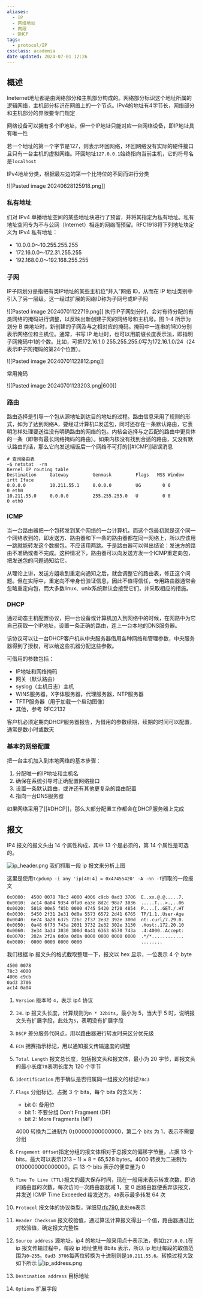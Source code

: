 ```yaml
---
aliases:
  - IP
  - 网络地址
  - 网段
  - DHCP
tags:
  - protocol/IP
cssclass: academia
date updated: 2024-07-01 12:26
---
```


## 概述

Ineternet地址都是由网络部分和主机部分构成的。网络部分标识这个地址所属的逻辑网络，主机部分标识在网络上的一个节点。IPv4的地址有4字节长，网络部分和主机部分的界限要专门规定

网络设备可以拥有多个IP地址，但一个IP地址只能对应一台网络设备，即IP地址具有唯一性

若一个地址的第一个字节是127，则表示环回网络，环回网络没有实际的硬件接口且只有一台主机的虚拟网络。环回地址`127.0.0.1`始终指向当前主机，它的符号名是`localhost`

IPv4地址分类，根据最左边的第一个比特位的不同而进行分类

![[Pasted image 20240628125918.png]]

### 私有地址

们对 IPv4 单播地址空间的某些地址块进行了预留，并将其指定为私有地址。私有地址空间专为不与公网（Internet）相连的网络而预留。RFC1918将下列地址块定义为 IPv4 私有地址：

- 10.0.0.0～10.255.255.255
- 172.16.0.0～172.31.255.255
- 192.168.0.0～192.168.255.255

### 子网

IP子网划分是指把有类IP地址的某些主机位“并入”网络 ID，从而在 IP 地址类别中引入了另一层级。这一经过扩展的网络ID称为子网号或IP子网


![[Pasted image 20240701122719.png]]
执行IP子网划分时，会对有待分配的有类网络的掩码进行调整，以反映出新创建子网的网络号和主机号。图 1-4 所示为划分 B 类地址时，新创建的子网及与之相对应的掩码。掩码中一连串的1和0分别表示网络位和主机位。通常，书写 IP 地址时，也可以用前缀长度表示法，即指明子网掩码中1的个数。比如，可把172.16.1.0 255.255.255.0写为172.16.1.0/24（24表示IP子网掩码的第24个位置）。

![[Pasted image 20240701122812.png]]

常用掩码

![[Pasted image 20240701123203.png|600]]

### 路由

路由选择是引导一个包从源地址到达目的地址的过程。路由信息采用了规则的形式，如为了达到网络A，要经过计算机C发送包，同时还存在一条默认路由，它表明怎样处理要送往没有明确路由的网络的包。内核会选择与之匹配的路由中更具体的一条（即带有最长网络掩码的路由）。如果内核没有找到合适的路由，又没有默认路由的话，那么它向发送端饭后一个网络不可打的[[#ICMP]]错误消息

```shell
# 查询路由表
~$ netstat  -rn
Kernel IP routing table
Destination     Gateway         Genmask         Flags   MSS Window  irtt Iface
0.0.0.0         10.211.55.1     0.0.0.0         UG        0 0          0 eth0
10.211.55.0     0.0.0.0         255.255.255.0   U         0 0          0 eth0
```

### ICMP

当一台路由器把一个包转发到某个网络的一台计算机，而这个包最初就是这个同一个网络收到的，即发送方、路由器和下一条的路由器都在同一网络上，所以应该用一跳就能转发这个数据包，不应该用两跳。于是路由器可以得出结论：发送方的路由不准确或者不完成。这种情况下，路由器可以向发送方发一个ICMP重定向包，把发送包的问题通知给它。

从理论上讲，发送方姐收到重定向通知之后，就会调整它的路由表，修正这个问题。但在实际中，重定向不带身份验证信息，因此不值得信任，专用路由器通常会忽略重定向包，而大多数linux、unix系统默认会接受它们，并采取相应的措施。

### DHCP

通过动态主机配置协议，把一台设备或计算机加入到网络中的时候，在网路中为它自己获取一个IP地址，设置一条正确的路由，连上一台本地的DNS服务器。

该协议可以让一台DHCP客户机从中央服务器借用各种网络和管理参数，中央服务器得到了授权，可以给这些机器分配这些参数。

可借用的参数包括：
- IP地址和网络掩码
- 网关（默认路由）
- syslog（主机日志）主机
- WINS服务器，X字体服务器，代理服务器，NTP服务器
- TFTP服务器（用于加载一个启动图像）
- 其他，参考 RFC2132

客户机必须定期向DHCP服务器报告，为借用的参数续期，续期的时间可以配置，通常是数小时或数天

### 基本的网络配置

把一台主机加入到本地网络的基本步骤：
1. 分配唯一的IP地址和主机名
2. 确保在系统引导时正确配置网络接口
3. 设置一条默认路由，或许还有其他更复杂的路由配置
4. 指向一台DNS服务器

如果网络采用了[[#DHCP]]，那么大部分配置工作都会在DHCP服务器上完成


## 报文

IP4 报文的报文头由 14 个属性构成，其中 13 个是必须的，第 14 个属性是可选的。

![ip_header.png](ip_header.png)
我们抓取一段 ip 报文来分析上图

这里是使用`tcpdump -i any 'ip[40:4] = 0x47455420' -A -nn -f`抓取的一段报文

```txt
0x0000:  4500 0078 78c3 4000 4006 c9cb 0ad3 3706  E..xx.@.@.....7.
0x0010:  ac14 0a04 9354 0fa0 ea3e 8d2c 98a7 3036  .....T...>.,..06
0x0020:  5018 00e5 f85b 0000 4745 5420 2f20 4854  P....[..GET./.HT
0x0030:  5450 2f31 2e31 0d0a 5573 6572 2d41 6765  TP/1.1..User-Age
0x0040:  6e74 3a20 6375 726c 2f37 2e32 392e 300d  nt:.curl/7.29.0.
0x0050:  0a48 6f73 743a 2031 3732 2e32 302e 3130  .Host:.172.20.10
0x0060:  2e34 3a34 3030 300d 0a41 6363 6570 743a  .4:4000..Accept:
0x0070:  202a 2f2a 0d0a 0d0a 0000 0000 0000 0000  .*/*............
0x0080:  0000 0000 0000 0000                      ........
```

我们根据 ip 报文头的格式截取整理一下，报文以 hex 显示，一位表示 4 个 byte

```txt
4500 0078
78c3 4000
4006 c9cb
0ad3 3706
ac14 0a04
```

1. `Version` 版本号 `4`，表示 ip4 协议

2. `IHL` ip 报文头长度，计算规则为`n * 32bits`，最小为 5，当大于 5 时，说明报文头有扩展字段，此处为`5`，表明没有扩展字段

3. `DSCP` 差分服务代码点，用以路由器进行转发时来区分优先级

4. `ECN` 拥赛指示标记，用以通知报文传输速度的调整

5. `Total Length` 报文总长度，包括报文头和报文体，最小为 20 字节，即报文头的最小长度`78`表明长度为 120 个字节

6. `Identification` 用于确认是否归属同一组报文的标记`78c3`

7. `Flags` 分组标记，占据 3 个 bits，每个 bits 的含义为：

   - bit 0: 备用位
   - bit 1: 不要分组 Don't Fragment (DF)
   - bit 2: More Fragments (MF)

   4000 转换为二进制为 0`1`00000000000000，第二个 bits 为 1，表示不需要分组

8. `Fragement Offset`指定分组的报文体相对于总报文的偏移字节量，占据 13 个 bits，最大可以表示(213 – 1) × 8 = 65,528 bytes。4000 转换为二进制为 0100000000000000，后 13 个 bits 表示的便宜量为 0

9. `Time To Live (TTL)`报文的最大保存时间，现在一般用来表示转发次数，即访问路由器的次数，每次访问一次路由器就减 1，变 0 后路由器便丢弃该报文，并发送 ICMP Time Exceeded 给发送方。`40`表示最多转发 64 次

10. `Protocol` 报文体的协议类型，详细见[rfc790](https://tools.ietf.org/html/rfc790),此处`06`表示

11. `Header Checksum` 报文校验值，通过算法计算报文得出一个值，路由器通过比对校验值，确定报文完整性

12. `Source address` 源地址，ip4 的地址一般采用点十表示法，例如`127.0.0.1`在 ip 报文传输过程中，每段 ip 地址使用 8bits 表示，所以 ip 地址每段的取值范围为`0~255`。`0ad3 3706`每两位转换为十进制则是`10.211.55.6`。转换过程大致如下所示
    ![ip_address.png](ip_address.png)

13. `Destination address` 目标地址

14. `Options` 扩展字段

